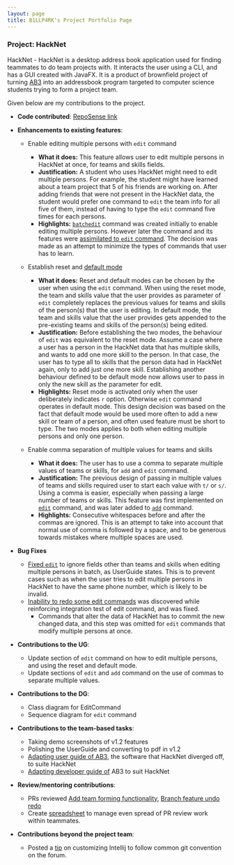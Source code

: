 ```yaml
---
layout: page
title: B1LLP4RK's Project Portfolio Page
---
```


### Project: HackNet

HackNet - HackNet is a desktop address book application used for finding teammates to do team projects with. It interacts the user using a CLI, and has a GUI created with JavaFX. It is a product of brownfield project of turning [AB3](https://se-education.org/addressbook-level3/) into an addressbook program targeted to computer science students trying to form a project team.

Given below are my contributions to the project.

* **Code contributed**: [RepoSense link](https://nus-cs2103-ay2122s2.github.io/tp-dashboard/?search=b1llp4rk&breakdown=true&sort=groupTitle&sortWithin=title&since=2022-02-18&timeframe=commit&mergegroup=&groupSelect=groupByRepos&checkedFileTypes=docs~functional-code~test-code~other)

* **Enhancements to existing features**:
    * Enable editing multiple persons with `edit` command
      * **What it does:** This feature allows user to edit multiple persons in HackNet at once, for teams and skills fields.
      * **Justification:** A student who uses HackNet might need to edit multiple persons. For example, the student might have learned about a team project that 5 of his friends are working on. After adding friends that were not present in the HackNet data, the student would prefer one command to `edit` the team info for all five of them, instead of having to type the `edit` command five times for each persons.
      * **Highlights:** [`batchedit`](https://github.com/AY2122S2-CS2103T-W13-3/tp/pull/79) command was created initially to enable editing multiple persons. However later the command and its features were [assimilated to `edit` command](https://github.com/AY2122S2-CS2103T-W13-3/tp/pull/84). The decision was made as an attempt to minimize the types of commands that user has to learn.

    * Establish reset and [default mode](https://github.com/AY2122S2-CS2103T-W13-3/tp/pull/82)
      * **What it does:** Reset and default modes can be chosen by the user when using the `edit` command. When using the reset mode, the team and skills value that the user provides as parameter of `edit` completely replaces the previous values for teams and skills of the person(s) that the user is editing. In default mode, the team and skills value that the user provides gets appended to the pre-existing teams and skills of the person(s) being edited.
      * **Justification:** Before establishing the two modes, the behaviour of `edit` was equivalent to the reset mode. Assume a case where a user has a person in the HackNet data that has multiple skills, and wants to add one more skill to the person. In that case, the user has to type all to skills that the person data had in HackNet again, only to add just one more skill. Establishing another behaviour defined to be default mode now allows user to pass in only the new skill as the parameter for edit. 
      * **Highlights:** Reset mode is activated only when the user deliberately indicates `r` option. Otherwise `edit` command operates in default mode. This design decision was based on the fact that default mode would be used more often to add a new skill or team of a person, and often used feature must be short to type. The two modes applies to both when editing multiple persons and only one person.

    * Enable comma separation of multiple values for teams and skills
      * **What it does:** The user has to use a comma to separate multiple values of teams or skills, for `add` and `edit` command.
      * **Justification:** The previous design of passing in multiple values of teams and skills required user to start each value with `t/` or `s/`. Using a comma is easier, especially when passing a large number of teams or skills. This feature was first implemented on [`edit`](https://github.com/AY2122S2-CS2103T-W13-3/tp/pull/79) command, and was later added to [`add`](https://github.com/AY2122S2-CS2103T-W13-3/tp/pull/87) command.
      * **Highlights:** Consecutive whitespaces before and after the commas are ignored. This is an attempt to take into account that normal use of comma is followed by a space, and to be generous towards mistakes where multiple spaces are used.

* **Bug Fixes**
  * [Fixed `edit`](https://github.com/AY2122S2-CS2103T-W13-3/tp/pull/143) to ignore fields other than teams and skills when editing multiple persons in batch, as UserGuide states. This is to prevent cases such as when the user tries to edit multiple persons in HackNet to have the same phone number, which is likely to be invalid.
  * [Inability to redo some edit commands](https://github.com/AY2122S2-CS2103T-W13-3/tp/issues/156) was discovered while reinforcing integration test of edit command, and was fixed.
    * Commands that alter the data of HackNet has to commit the new changed data, and this step was omitted for `edit` commands that modify multiple persons at once.


* **Contributions to the UG**:
  * Update section of `edit` command on how to edit multiple persons, and using the reset and default mode.
  * Update sections of `edit` and `add` command on the use of commas to separate multiple values.
  
* **Contributions to the DG**:
  * Class diagram for EditCommand
  * Sequence diagram for `edit` command

* **Contributions to the team-based tasks**:
  * Taking demo screenshots of v1.2 features
  * Polishing the UserGuide and converting to pdf in v1.2
  * [Adapting user guide of AB3](https://github.com/AY2122S2-CS2103T-W13-3/tp/pull/37), the software that HackNet diverged off, to suite HackNet
  * [Adapting developer guide of](https://github.com/AY2122S2-CS2103T-W13-3/tp/pull/27) AB3 to suit HackNet

* **Review/mentoring contributions**:
  * PRs reviewed [Add team forming functionality](https://github.com/AY2122S2-CS2103T-W13-3/tp/pull/55), [Branch feature undo redo](https://github.com/AY2122S2-CS2103T-W13-3/tp/pull/76)
  * Create [spreadsheet](https://docs.google.com/spreadsheets/d/1o6p2SsmEs_IymRg4lEkOU_lBn1cOKKRQ4SA5hR088cA/edit#gid=0) to manage even spread of PR review work within teammates.

* **Contributions beyond the project team**:
    * Posted a [tip](https://github.com/nus-cs2103-AY2122S2/forum/issues/129) on customizing Intellij to follow common git convention on the forum.


